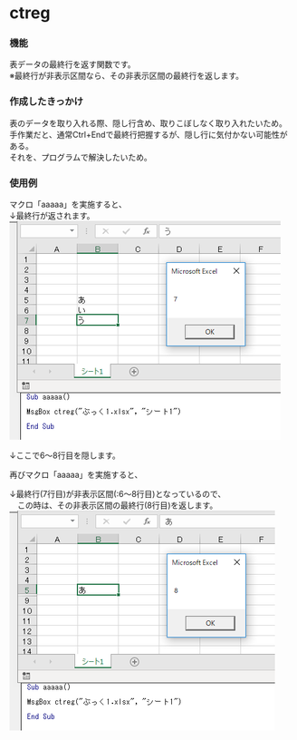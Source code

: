 # ctreg
### 機能
表データの最終行を返す関数です。  
※最終行が非表示区間なら、その非表示区間の最終行を返します。

### 作成したきっかけ
表のデータを取り入れる際、隠し行含め、取りこぼしなく取り入れたいため。  
手作業だと、通常Ctrl+Endで最終行把握するが、隠し行に気付かない可能性がある。  
それを、プログラムで解決したいため。  

### 使用例
マクロ「aaaaa」を実施すると、  
↓最終行が返されます。  
![img](sono1n.PNG)

↓ここで6～8行目を隠します。

再びマクロ「aaaaa」を実施すると、  

↓最終行(7行目)が非表示区間(:6～8行目)となっているので、  
　この時は、その非表示区間の最終行(8行目)を返します。  
![img](sono2.PNG)

